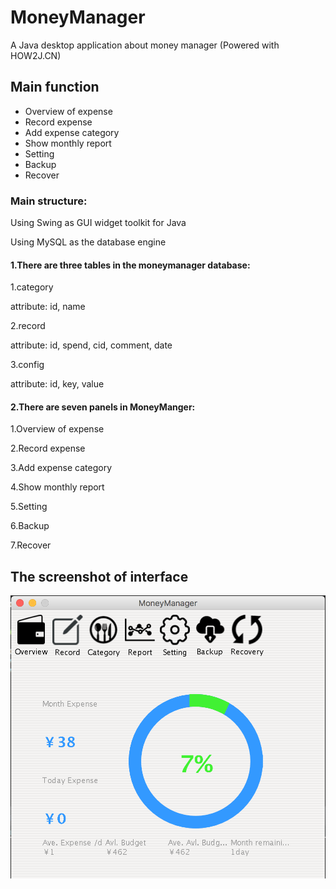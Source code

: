 # MoneyManager
A Java desktop application about money manager (Powered with HOW2J.CN)

## Main function
- Overview of expense
- Record expense
- Add expense category
- Show monthly report
- Setting
- Backup
- Recover

### Main structure:
Using Swing as GUI widget toolkit for Java

Using MySQL as the database engine

#### 1.There are three tables in the moneymanager database:

1.category

attribute: id, name

2.record

attribute: id, spend, cid, comment, date

3.config

attribute: id, key, value

#### 2.There are seven panels in MoneyManger:

1.Overview of expense

2.Record expense

3.Add expense category

4.Show monthly report

5.Setting

6.Backup

7.Recover

## The screenshot of interface
![Website Index](https://github.com/wayneho25/MoneyManager/raw/master/screenshot.png)


